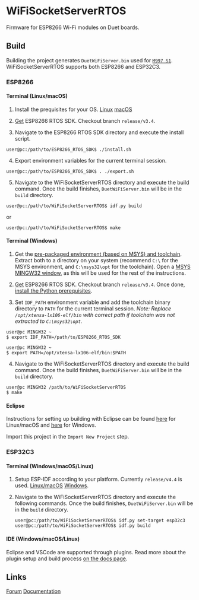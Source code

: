 # WiFiSocketServerRTOS

Firmware for ESP8266 Wi-Fi modules on Duet boards.

## Build

Building the project generates `DuetWiFiServer.bin` used for [`M997 S1`](https://duet3d.dozuki.com/Wiki/M997). WiFiSocketServerRTOS supports both ESP8266 and ESP32C3.

### ESP8266

#### **Terminal (Linux/macOS)**

1. Install the prequisites for your OS. [Linux](https://docs.espressif.com/projects/esp-idf/en/latest/esp32/get-started/linux-setup.html#install-prerequisites) [macOS](https://docs.espressif.com/projects/esp-idf/en/latest/esp32/get-started/macos-setup.html#install-prerequisites)
2. [Get](https://docs.espressif.com/projects/esp8266-rtos-sdk/en/latest/get-started/index) ESP8266 RTOS SDK. Checkout branch `release/v3.4`.

3. Navigate to the ESP8266 RTOS SDK directory and execute the install script.

```console
user@pc:/path/to/ESP8266_RTOS_SDK$ ./install.sh
```

4. Export environment variables for the current terminal session.


```console
user@pc:/path/to/ESP8266_RTOS_SDK$ . ./export.sh
```

5. Navigate to the WiFiSocketServerRTOS directory and execute the build command. Once the build finishes, `DuetWiFiServer.bin`  will be in the `build` directory.


```console
user@pc:/path/to/WiFiSocketServerRTOS$ idf.py build
```

or 

```console
user@pc:/path/to/WiFiSocketServerRTOS$ make
```

#### **Terminal (Windows)**

1. Get the [pre-packaged environment (based on MSYS) and toolchain](https://docs.espressif.com/projects/esp8266-rtos-sdk/en/latest/get-started/windows-setup.html). Extract both to a directory on your system (recommend `C:\` for the MSYS environment, and `C:\msys32\opt` for the toolchain). Open a [MSYS MINGW32 window](https://docs.espressif.com/projects/esp8266-rtos-sdk/en/latest/get-started/windows-setup.html#check-it-out), as this will be used for the rest of the instructions.


2. [Get](https://docs.espressif.com/projects/esp8266-rtos-sdk/en/latest/get-started/index.html#get-esp8266-rtos-sdk) ESP8266 RTOS SDK. Checkout branch `release/v3.4`. Once done, [install the Python prerequisites](https://docs.espressif.com/projects/esp8266-rtos-sdk/en/latest/get-started/index.html#install-the-required-python-packages).

3. Set `IDF_PATH` environment variable and add the toolchain binary directory to `PATH` for the current terminal session. *Note: Replace `/opt/xtensa-lx106-elf/bin` with correct path if toolchain was not extracted to `C:\msys32\opt`.*

```console
user@pc MINGW32 ~
$ export IDF_PATH=/path/to/ESP8266_RTOS_SDK

user@pc MINGW32 ~
$ export PATH=/opt/xtensa-lx106-elf/bin:$PATH
```

4. Navigate to the WiFiSocketServerRTOS directory and execute the build command. Once the build finishes, `DuetWiFiServer.bin`  will be in the `build` directory.

```console
user@pc MINGW32 /path/to/WiFiSocketServerRTOS
$ make
```


#### **Eclipse**

Instructions for setting up building with Eclipse can be found [here](https://docs.espressif.com/projects/esp8266-rtos-sdk/en/latest/get-started/eclipse-setup.html) for Linux/macOS and [here](https://docs.espressif.com/projects/esp8266-rtos-sdk/en/latest/get-started/eclipse-setup-windows.html#eclipse-windows-setup) for Windows.

Import this project in the `Import New Project` step.

### ESP32C3

#### **Terminal (Windows/macOS/Linux)**

1. Setup ESP-IDF according to your platform. Currently `release/v4.4` is used. [Linux/macOS](https://docs.espressif.com/projects/esp-idf/en/latest/esp32/get-started/linux-macos-setup.html) [Windows](https://docs.espressif.com/projects/esp-idf/en/latest/esp32/get-started/windows-setup.html). 

2. Navigate to the WiFiSocketServerRTOS directory and execute the following commands.  Once the build finishes, `DuetWiFiServer.bin`  will be in the `build` directory.

    ```console
    user@pc:/path/to/WiFiSocketServerRTOS$ idf.py set-target esp32c3
    user@pc:/path/to/WiFiSocketServerRTOS$ idf.py build
    ```

#### **IDE (Windows/macOS/Linux)**

Eclipse and VSCode are supported through plugins. Read more about the plugin setup and build process [on the docs page](https://docs.espressif.com/projects/esp-idf/en/latest/esp32/get-started/index.html#ide).

## Links

[Forum](https://forum.duet3d.com/)
[Documentation](https://docs.duet3d.com)
